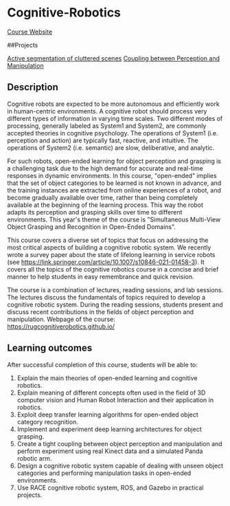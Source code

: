 # Cognitive-Robotics

[Course Website](https://ocasys.rug.nl/current/catalog/course/WMAI003-05)

##Projects

[Active segmentation of cluttered scenes](https://github.com/PericoLedesma/Cognitive-Robotics/blob/main/Active%20segmentation%20of%20cluttered%20scenes.pdf)
[Coupling between Perception and Manipulation](https://github.com/PericoLedesma/Cognitive-Robotics/blob/main/Coupling%20between%20Perception%20and%20Manipulation.pdf)

## Description
Cognitive robots are expected to be more autonomous and efficiently work in human-centric environments. A cognitive robot should process very different types of information in varying time scales. Two different modes of processing, generally labeled as System1 and System2, are commonly accepted theories in cognitive psychology. The operations of System1 (i.e. perception and action) are typically fast, reactive, and intuitive. The operations of System2 (i.e. semantic) are slow, deliberative, and analytic. 

For such robots, open-ended learning for object perception and grasping is a challenging task due to the high demand for accurate and real-time responses in dynamic environments. In this course, "open-ended" implies that the set of object categories to be learned is not known in advance, and the training instances are extracted from online experiences of a robot, and become gradually available over time, rather than being completely available at the beginning of the learning process. This way the robot adapts its perception and grasping skills over time to different environments. This year's theme of the course is "Simultaneous Multi-View Object Grasping and Recognition in Open-Ended Domains". 

This course covers a diverse set of topics that focus on addressing the most critical aspects of building a cognitive robotic system. We recently wrote a survey paper about the state of lifelong learning in service robots (see https://link.springer.com/article/10.1007/s10846-021-01458-3). It covers all the topics of the cognitive robotics course in a concise and brief manner to help students in easy remembrance and quick revision. 

The course is a combination of lectures, reading sessions, and lab sessions. The lectures discuss the fundamentals of topics required to develop a cognitive robotic system. During the reading sessions, students present and discuss recent contributions in the fields of object perception and manipulation. Webpage of the course: https://rugcognitiverobotics.github.io/


## Learning outcomes

After successful completion of this course, students will be able to: 
1. Explain the main theories of open-ended learning and cognitive robotics. 
2. Explain meaning of different concepts often used in the field of 3D computer vision and Human Robot Interaction and their application in robotics. 
3. Exploit deep transfer learning algorithms for open-ended object category recognition. 
4. Implement and experiment deep learning architectures for object grasping. 
5. Create a tight coupling between object perception and manipulation and perform experiment using real Kinect data and a simulated Panda robotic arm. 
6. Design a cognitive robotic system capable of dealing with unseen object categories and performing manipulation tasks in open-ended environments. 
7. Use RACE cognitive robotic system, ROS, and Gazebo in practical projects. 
